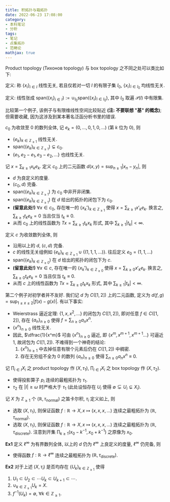 ```yaml
---
title: 积拓扑与箱拓扑
date: 2022-06-23 17:08:00
category: 
- 本科笔记
- 分析
tags: 
- 笔记
- 点集拓扑
- 范畴论
mathjax: true
---
```


Product topology (Тихонов topology) 与 box topology 之不同之处可以类比如下: 

定义: 称 $\{x_i\}_{i\in I}$ 线性无关, 若且仅若对一切 $I$ 的有限子集 $I_0$, $\{x_i\}_{i\in I_0}$ 均线性无关.

定义: 线性张成 $\mathrm{span}(\{x_i\}_{i\in I}):=\cup_{I_0}\mathrm{span}(\{x_i\}_{i\in I_0})$, 其中 $I_0$ 取遍 $\mathcal P(I)$ 中有限集.

比较第一个例子, 该例子与有限维线性空间比较贴近 **(注: 不要联想 "基" 的概念)**; 但需要收藏, 因为这涉及到某本著名泛函分析书里的错误. 

$c_0$ 为收敛至 $0$ 的数列全体, 记 $e_k=(0,\ldots, 0,1,0,\ldots)$ (第 $k$ 位为 $0$), 则

*  $\{e_k\}_{k\in\mathbb Z_{\geq 1}}$ 线性无关.
* $\mathrm{span}(\{e_k\}_{k\in\mathbb Z_{\geq 1}})\subsetneq c_0$.
* $\{e_1,e_2-e_1,e_3-e_2,\ldots\}$ 也线性无关.

记 $x=\sum_{k\geq 1}x_k e_k$. 定义 $c_0$ 上的二元函数 $d(x,y)=\sup_{n\geq 1}|x_n-y_n|$, 则

* $d$ 为良定义的度量.
* $(c_0,d)$ 完备.
* $\mathrm{span}(\{e_k\}_{k\in\mathbb Z_{\geq 1}})$ 为 $c_0$ 中非开非闭集.
* $\mathrm{span}(\{e_k\}_{k\in\mathbb Z_{\geq 1}})$ 在 $d$ 给出的拓扑的闭包下为 $c_0$. 
* **(留意此处!)** $\forall x\in c_0$, 存在唯一的 $\{x_k'\}_{k\in \mathbb Z_{\geq 1}}$ 使得 $x=\sum_{k\geq 1}x'_ke_k$. 换言之, $\sum_{k\geq 1}t_ke_k=0$ 当且仅当 $t_k\equiv 0$. 
* 从而 $c_0$ 上的线性函数为 $Tx=\sum_{k\geq 1}t_kx_k$ 形式, 其中 $\sum_{k\geq 1}|t_k|<\infty$. 

定义 $c$ 为收敛数列全体, 则

* 沿用以上的 $d$, $(c,d)$ 完备.
* $c$ 的线性无关组例如 $\{e_k\}_{k\in\mathbb Z_{\geq 1}}\cup\{(1,1,1,\ldots)\}$. 往后定义 $e_0=(1,1,\ldots)$
* $\mathrm{span}(\{e_k\}_{k\in\mathbb Z_{\geq 0}})$ 在 $d$ 给出的拓扑的闭包下为 $c$. 
* **(留意此处!)** $\forall x\in c$, 存在唯一的 $\{x_k'\}_{k\in \mathbb Z_{\geq 0}}$ 使得 $x=\sum_{k\geq 0}x'_ke_k$. 换言之, $\sum_{k\geq 0}t_ke_k=0$ 当且仅当 $t_k\equiv 0$. 
* 从而 $c$ 上的线性函数为 $Tx=\sum_{k\geq 0}t_kx_k$ 形式, 其中 $\sum_{k\geq 1}|t_k|<\infty$. 

第二个例子对初学者并不友好. 我们记 $d$ 为 $C([1,2])$ 上的二元函数, 定义为 $d(f,g)=\sup_{1\leq x\leq 2}|f(x)-g(x)|$. 有以下事实:

* Weierstrass 逼近定理: $\{1,x,x^2,\ldots\}$ 的闭包为 $C([1,2])$, 即对任意 $f\in C([1,2])$, 存在 $\{a_n\}_{n\geq 0}$ 使得 $f=\sum_{n\geq 0}a_n x^n$. 
* $\{x^n\}_{n\geq 0}$ 线性无关. 
* 因此,  $\dfrac{1}{x^m}$ 可由 $\{x^n\}_{n\geq 0}$ 逼近, 即 $\{x^m,x^{m+1},x^{m+1}\ldots\}$ 可逼近 $1$, 故闭包为 $C([1,2])$. 不难得到一个神奇的结论:
  1. $\{x^n\}_{n\geq 1}$ 中去掉任意有限个元素后仍在 $C([1,2])$ 中稠密. 
  2. 存在无穷组不全为 $0$ 的数列 $\{a_n\}_{n\geq 0}$ 使得 $\sum_{n\geq 0}a_nx^n\equiv 0$. 

记 $\prod_{i\in I}X_i$ 之 product topology 作 $(X,\tau_1)$, $\prod_{i\in I}X_i$ 之 box topology 作 $(X,\tau_2)$. 

* 使得投影算子 $p_i$ 连续的最粗拓扑为 $\tau_1$.
* $\tau_2$ 在 $|I|\geq \omega$ 时严格大于 $\tau_1$ (此处设恒存在 $U_i$ 使得 $\emptyset\subsetneq U_i\subsetneq X_i$).

记 $X$ 为 $\mathbb Z_{\geq 1}$ 个 $(\mathbb R,\tau_{\text{normal}})$ 之笛卡尔积, $\tau_i$ 定义如上, 则

* 选取 $(X,\tau _1)$, 则保证函数 $f:\mathbb R\to X,x\mapsto (x,x,x,\ldots)$ 连续之最粗拓扑为 $(\mathbb R,\tau_{\text{normal}})$. 
* 选取 $(X,\tau _1)$, 则保证函数 $f:\mathbb R\to X,x\mapsto (x,x,x,\ldots)$ 连续之最粗拓扑为 $(\mathbb R,\tau_{\text{discrete}})$. 注意到开集 $\prod_{k\geq 1} (x_0-k^{-1},x_0+k^{-1})$ 之原像为 $x_0$. 

**Ex1** 定义 $\ell^\infty$ 为有界数列全体, 以上的 $d$ 仍为 $\ell^\infty$ 上良定义的度量, $\ell^\infty$ 仍完备, 则

* 使得函数 $f:\mathbb R\to \ell^\infty$ 连续之最粗拓扑为 $(\mathbb R,\tau_{\text{discrete}})$.  

**Ex2** 对于上述 $(X,\tau_i)$ 是否均存在 $\{U_k\}_{k\in\mathbb Z_{\geq 1}}$ 使得

1. $U_1\subset U_2\subset\cdots U_k\subset U_{k+1}\subset\cdots$.
2. $\cup_{k\in\mathbb Z_{\geq 1}} U_k=X$.
3. $f^{-1}(U_k)=\emptyset$, $\forall k\in\mathbb Z_{\geq 1}$. 

